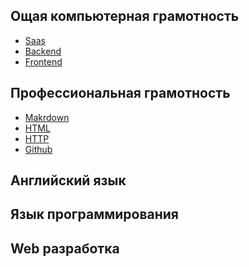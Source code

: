 ## Ощая компьютерная грамотность
- [Saas]()
- [Backend]()
- [Frontend]()

## Профессиональная грамотность
- [Makrdown]()
- [HTML]()
- [HTTP]()
- [Github]()

## Английский язык

## Язык программирования

## Web разработка
